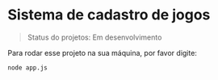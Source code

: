<h1>Sistema de cadastro de jogos</h1>

> Status do projetos: Em desenvolvimento

Para rodar esse projeto na sua máquina, por favor digite:


```
node app.js
```
